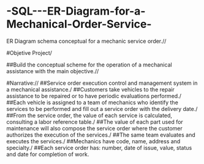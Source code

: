 # -SQL---ER-Diagram-for-a-Mechanical-Order-Service-
ER Diagram schema  conceptual  for a  mechanic service order.//

#Objetive Project/

##Build the conceptual scheme for the operation of a mechanical assistance  with the main objective.//

#Narrative://
##Service order execution control and management system in a mechanical assistance./
##Customers take vehicles to the repair assistance to be repaired or to have periodic evaluations performed./
##Each vehicle is assigned to a team of mechanics who identify the services to be performed and fill out a service order with the delivery date./
##From the service order, the value of each service is calculated, consulting a labor reference table./
##The value of each part used for maintenance will also compose the  service order  where the customer authorizes the execution of the services./
##The same team evaluates and executes the services./
##Mechanics have code, name, address and specialty./
##Each service order has: number, date of issue, value, status and date for completion of work.
